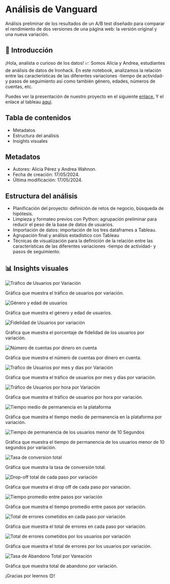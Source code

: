 # Análisis de Vanguard 

Análisis preliminar de los resultados de un A/B test diseñado para comparar el rendimiento de dos versiones de una página web: la versión original y una nueva variación. 

## 👋 Introducción

¡Hola, analista o curioso de los datos! 📈 Somos Alicia y Andrea, estudiantes de análisis de datos de Ironhack. En este notebook, analizamos la relación entre las características de las diferentes variaciones -tiempo de actividad- y pasos de seguimiento así como también género, edades, números de cuentas, etc.

Puedes ver la presentación de nuestro proyecto en el siguiente <a href="https://docs.google.com/presentation/d/1vSNEadz79u18YiQYsnBKMEvWcnifkc6X7wpc-tL2ZQA/edit?usp=sharing">enlace.</a>
Y el enlace al tableau <a href="https://public.tableau.com/app/profile/alicia.p.rez1100/viz/tableau_dashboard_17157156255840/Story1">aquí</a>.

## Tabla de contenidos

- Metadatos
- Estructura del análisis
- Insights visuales

## Metadatos

- Autores: Alicia Pérez y Andrea Wahnon.
- Fecha de creación: 17/05/2024.
- Última modificación: 17/05/2024.

## Estructura del análisis

- Planificación del proyecto: definición de retos de negocio, búsqueda de hipótesis.
- Limpieza y formateo previos con Python: agrupación preliminar para reducir el peso de la base de datos de usuarios.
- Importación de datos: importación de los tres dataframes a Tableau.
- Agrupación final y análisis estadístico con Tableau
- Técnicas de visualización para la definición de la relación entre las características de las diferentes variaciones -tiempo de actividad- y pasos de seguimiento.

## 📊 Insights visuales

![Tráfico de Usuarios por Variación](https://drive.google.com/uc?export=view&id=1r7XOvN4iGXRl3qe7l0WOrcn6Rf2x4T6K)

Gráfica que muestra el tráfico de usuarios por variación.

![Género y edad de usuarios](https://drive.google.com/uc?export=view&id=1a5t66pQLHmVjPHzPVzoCfSRiQMxLkWGe)

Gráfica que muestra el género y edad de usuarios.

![Fidelidad de Usuarios por variación](https://drive.google.com/uc?export=view&id=1eAxwv6vRTm_lWq6McZ5Gobd6FRie5I9k)

Gráfica que muestra el porcentaje de fidelidad de los usuarios por variación.

![Número de cuentas por dinero en cuenta](https://drive.google.com/uc?export=view&id=1ujH1nzYWQdsHWt-pDmBY06pZ9atpepSw)

Gráfica que muestra el número de cuentas por dinero en cuenta.

![Tráfico de Usuarios por mes y días por Variación](https://drive.google.com/uc?export=view&id=1oJ2V4e_beQvSohDRZamHMJrYs_oHKC5e)

Gráfica que muestra el tráfico de usuarios por mes y días por variación.

![Tráfico de Usuarios por hora por Variación](https://drive.google.com/uc?export=view&id=1ghsRNMYwkGk7jUPuSsckP9LaBW_dWs12)

Gráfica que muestra el tráfico de usuarios por hora por variación.

![Tiempo medio de permanencia en la plataforma](https://drive.google.com/uc?export=view&id=1p-uybXAltETTJSc67TiPm7-1NFcT2AWo)

Gráfica que muestra el tiempo medio de permanencia en la plataforma por variación. 

![Tiempo de permanencia de los usuarios menor de 10 Segundos](https://drive.google.com/uc?export=view&id=1PbfhiaClIZBPA0qLZ388Qz8dLFkwnSOg)

Gráfica que muestra el tiempo de permanencia de los usuarios menor de 10 segundos por variación.

![Tasa de conversion total](https://drive.google.com/uc?export=view&id=1syz2DptCpGMYQgfb0OXZVafBkH9OOK4y)

Gráfica que muestra la tasa de conversión total.

![Drop-off total de cada paso por variación](https://drive.google.com/uc?export=view&id=1haiSHLumcFlypUQqN8Qcz_CuPeKYWgu2)

Gráfica que muestra el drop off de cada paso por variación.

![Tiempo promedio entre pasos por variación](https://drive.google.com/uc?export=view&id=1CZjGD9oB67t6CGJjCslscmpTVUErZa-H)

Gráfica que muestra el tiempo promedio entre pasos por variación.

![Total de errores cometidos en cada paso por variación](https://drive.google.com/uc?export=view&id=1FsKNKkgJUg_PvZH2D0-8rMr13PBJmNcG)

Gráfica que muestra el total de errores en cada paso por variación.

![Total de errores cometidos por los usuarios por variación](https://drive.google.com/uc?export=view&id=1FpXoRIVm2r6df510kXNkUxweM1Ia1M6i)

Gráfica que muestra el total de errores por los usuarios por variación.

![Tasa de Abandono Total por Vareación](https://drive.google.com/uc?export=view&id=1hB6kBJIOrc-bigz2aiA7BfLwuS9bbUKx)

Gráfica que muestra total de abandono por variación.

¡Gracias por leernos 😊!